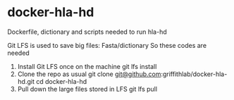 # docker-hla-hd
Dockerfile, dictionary and scripts needed to run hla-hd


Git LFS is used to save big files: Fasta/dictionary 
So these codes are needed
1) Install Git LFS once on the machine
git lfs install
2) Clone the repo as usual
git clone git@github.com:griffithlab/docker-hla-hd.git
cd docker-hla-hd
3) Pull down the large files stored in LFS
git lfs pull
